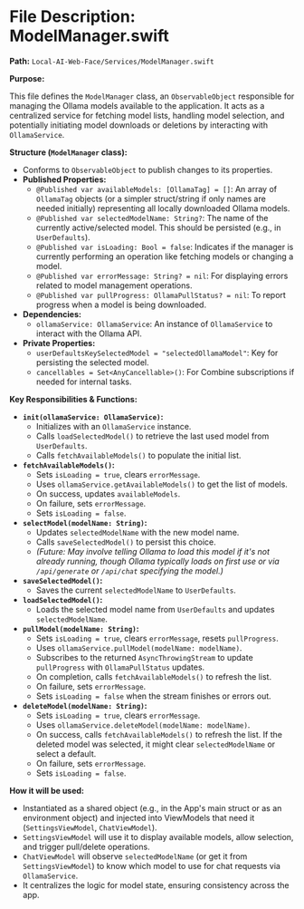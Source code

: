 # File Description: ModelManager.swift

**Path:** `Local-AI-Web-Face/Services/ModelManager.swift`

**Purpose:**

This file defines the `ModelManager` class, an `ObservableObject` responsible for managing the Ollama models available to the application. It acts as a centralized service for fetching model lists, handling model selection, and potentially initiating model downloads or deletions by interacting with `OllamaService`.

**Structure (`ModelManager` class):**

*   Conforms to `ObservableObject` to publish changes to its properties.
*   **Published Properties:**
    *   `@Published var availableModels: [OllamaTag] = []`: An array of `OllamaTag` objects (or a simpler struct/string if only names are needed initially) representing all locally downloaded Ollama models.
    *   `@Published var selectedModelName: String?`: The name of the currently active/selected model. This should be persisted (e.g., in `UserDefaults`).
    *   `@Published var isLoading: Bool = false`: Indicates if the manager is currently performing an operation like fetching models or changing a model.
    *   `@Published var errorMessage: String? = nil`: For displaying errors related to model management operations.
    *   `@Published var pullProgress: OllamaPullStatus? = nil`: To report progress when a model is being downloaded.
*   **Dependencies:**
    *   `ollamaService: OllamaService`: An instance of `OllamaService` to interact with the Ollama API.
*   **Private Properties:**
    *   `userDefaultsKeySelectedModel = "selectedOllamaModel"`: Key for persisting the selected model.
    *   `cancellables = Set<AnyCancellable>()`: For Combine subscriptions if needed for internal tasks.

**Key Responsibilities & Functions:**

*   **`init(ollamaService: OllamaService)`:**
    *   Initializes with an `OllamaService` instance.
    *   Calls `loadSelectedModel()` to retrieve the last used model from `UserDefaults`.
    *   Calls `fetchAvailableModels()` to populate the initial list.
*   **`fetchAvailableModels()`:**
    *   Sets `isLoading = true`, clears `errorMessage`.
    *   Uses `ollamaService.getAvailableModels()` to get the list of models.
    *   On success, updates `availableModels`.
    *   On failure, sets `errorMessage`.
    *   Sets `isLoading = false`.
*   **`selectModel(modelName: String)`:**
    *   Updates `selectedModelName` with the new model name.
    *   Calls `saveSelectedModel()` to persist this choice.
    *   *(Future: May involve telling Ollama to load this model if it's not already running, though Ollama typically loads on first use or via `/api/generate` or `/api/chat` specifying the model.)*
*   **`saveSelectedModel()`:**
    *   Saves the current `selectedModelName` to `UserDefaults`.
*   **`loadSelectedModel()`:**
    *   Loads the selected model name from `UserDefaults` and updates `selectedModelName`.
*   **`pullModel(modelName: String)`:**
    *   Sets `isLoading = true`, clears `errorMessage`, resets `pullProgress`.
    *   Uses `ollamaService.pullModel(modelName: modelName)`.
    *   Subscribes to the returned `AsyncThrowingStream` to update `pullProgress` with `OllamaPullStatus` updates.
    *   On completion, calls `fetchAvailableModels()` to refresh the list.
    *   On failure, sets `errorMessage`.
    *   Sets `isLoading = false` when the stream finishes or errors out.
*   **`deleteModel(modelName: String)`:**
    *   Sets `isLoading = true`, clears `errorMessage`.
    *   Uses `ollamaService.deleteModel(modelName: modelName)`.
    *   On success, calls `fetchAvailableModels()` to refresh the list. If the deleted model was selected, it might clear `selectedModelName` or select a default.
    *   On failure, sets `errorMessage`.
    *   Sets `isLoading = false`.

**How it will be used:**

*   Instantiated as a shared object (e.g., in the App's main struct or as an environment object) and injected into ViewModels that need it (`SettingsViewModel`, `ChatViewModel`).
*   `SettingsViewModel` will use it to display available models, allow selection, and trigger pull/delete operations.
*   `ChatViewModel` will observe `selectedModelName` (or get it from `SettingsViewModel`) to know which model to use for chat requests via `OllamaService`.
*   It centralizes the logic for model state, ensuring consistency across the app.
